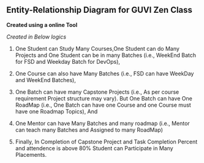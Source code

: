 ## Entity-Relationship Diagram for GUVI Zen Class

**Created using a online Tool**

*Created in Below logics*


1. One Student can Study Many Courses,One Student can do Many Projects and One Student can be in many Batches (i.e., WeekEnd Batch for FSD and Weekday Batch for DevOps),


2. One Course can also have Many Batches (i.e., FSD can have WeekDay and WeekEnd Batches),


3. One Batch can have many Capstone Projects (i.e., As per course requirement Project structure may vary). But One Batch can have One RoadMap (i.e., One Batch can have one Course and one Course must have one Roadmap Topics), And 


4. One Mentor can have Many Batches and many roadmap (i.e., Mentor can teach many Batches and Assigned to many RoadMap)


5. Finally, In Completion of Capstone Project and Task Completion Percent and attendence is above 80% Student can Participate in Many Placements.     